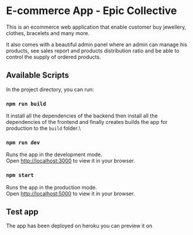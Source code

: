# E-commerce App - Epic Collective

This is an ecommerce web application that enable customer buy jewellery, clothes, bracelets and many more. 

It also comes with a beautiful admin panel where an admin can manage his products, see sales report and products distribution ratio and be able to control the supply of ordered products.

## Available Scripts

In the project directory, you can run:

### `npm run build`

It install all the dependencies of the backend then install all the dependencies of the frontend and finally  creates builds the app for production to the `build` folder.\

### `npm run dev`

Runs the app in the development mode.\
Open [http://localhost:3000](http://localhost:3000) to view it in your browser.

### `npm start`

Runs the app in the production mode.\
Open [http://localhost:5000](http://localhost:5000) to view it in your browser.

## Test app

The app has been deployed on heroku you can preview it on 

